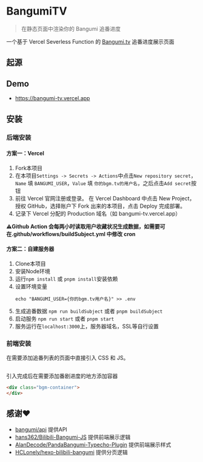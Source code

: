 # BangumiTV

> 在静态页面中渲染你的 Bangumi 追番进度

一个基于 Vercel Severless Function 的 [Bangumi.tv](https://bgm.tv) 追番进度展示页面

## 起源

## Demo
* https://bangumi-tv.vercel.app

## 安装
### 后端安装
#### 方案一：Vercel
1. Fork本项目
2. 在本项目`Settings -> Secrets -> Actions`中点击`New repository secret`，`Name` 填 `BANGUMI_USER`，`Value` 填 `你的bgm.tv的用户名`，之后点击`Add secret`按钮
3. 前往 Vercel 官网注册或登录。
在 Vercel Dashboard 中点击 New Project，授权 GitHub，选择账户下 Fork 出来的本项目，点击 Deploy 完成部署。
4. 记录下 Vercel 分配的 Production 域名（如 bangumi-tv.vercel.app）

**⚠️Github Action 会每两小时读取用户收藏状况生成数据，如需要可在.github/workflows/buildSubject.yml 中修改 cron**

#### 方案二：自建服务器
1. Clone本项目
2. 安装Node环境
3. 运行`npm install` 或 `pnpm install`安装依赖
4. 设置环境变量
   ```shell
   echo "BANGUMI_USER={你的bgm.tv用户名}" >> .env
   ```
5. 生成追番数据 `npm run buildSubject` 或者 `pnpm buildSubject`
6. 启动服务 `npm run start` 或者 `pnpm start`
7. 服务运行在`localhost:3000`上，服务器域名，SSL等自行设置

### 前端安装
在需要添加追番列表的页面中直接引入 CSS 和 JS。
```html
```

引入完成后在需要添加番剧进度的地方添加容器
```html
<div class="bgm-container">
</div>
```

## 感谢❤️
* [bangumi/api](https://github.com/bangumi/api) 提供API
* [hans362/Bilibili-Bangumi-JS](https://github.com/hans362/Bilibili-Bangumi-JS) 提供前端展示逻辑
* [AlanDecode/PandaBangumi-Typecho-Plugin](https://github.com/AlanDecode/PandaBangumi-Typecho-Plugin) 提供前端展示样式
* [HCLonely/hexo-bilibili-bangumi](https://github.com/HCLonely/hexo-bilibili-bangumi) 提供分页逻辑
